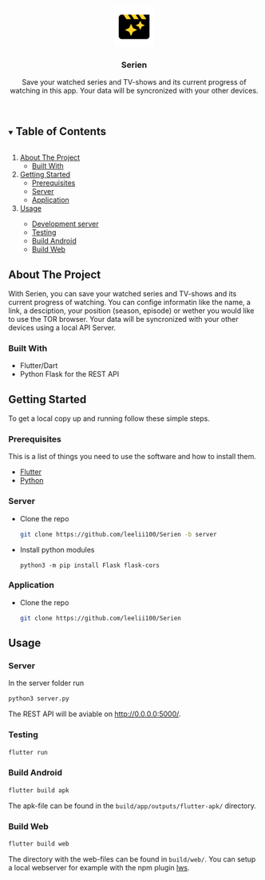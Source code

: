 <!-- PROJECT LOGO -->
<br/>
<p align="center">
  <a href="https://github.com/leelii100/Serien">
    <img src="lib/img/logo.svg" alt="Logo" width="80" height="80">
  </a>

  <h3 align="center">Serien</h3>

  <p align="center">
    Save your watched series and TV-shows and its current progress of watching in this app. Your data will be syncronized with your other devices. 
    <br/>
    <br/>
</p>



<!-- TABLE OF CONTENTS -->
<details open="open">
  <summary><h2 style="display: inline-block">Table of Contents</h2></summary>
  <ol>
    <li>
      <a href="#about-the-project">About The Project</a>
      <ul>
        <li><a href="#built-with">Built With</a></li>
      </ul>
    </li>
    <li>
      <a href="#getting-started">Getting Started</a>
      <ul>
        <li><a href="#prerequisites">Prerequisites</a></li>
        <li><a href="#server">Server</a></li>
        <li><a href="#application">Application</a></li>
      </ul>
    </li>
    <li><a href="#usage">Usage</a></li>
      <ul>
        <li><a href='#server'>Development server</a></li>
        <li><a href='#testing'>Testing</a></li>
        <li><a href='#build-android'>Build Android</a></li>
        <li><a href='#build-web'>Build Web</a></li>
      </ul>
  </ol>
</details>



<!-- ABOUT THE PROJECT -->
## About The Project

With Serien, you can save your watched series and TV-shows and its current progress of watching. You can confige informatin like the name, a link, a desciption, your position (season, episode) or wether you would like to use the TOR browser. Your data will be syncronized with your other devices using a local API Server. 


### Built With

* []() Flutter/Dart
* []() Python Flask for the REST API


<!-- GETTING STARTED -->
## Getting Started

To get a local copy up and running follow these simple steps.

### Prerequisites

This is a list of things you need to use the software and how to install them.
* [Flutter](https://flutter.dev/docs/get-started/install)
* [Python](https://www.python.org/downloads/)

### Server

* Clone the repo
   ```sh
   git clone https://github.com/leelii100/Serien -b server
   ```
* Install python modules
   ```Batchfile
   python3 -m pip install Flask flask-cors
   ```
### Application

* Clone the repo
   ```sh
   git clone https://github.com/leelii100/Serien
   ```


<!-- USAGE EXAMPLES -->
## Usage

### Server
In the server folder run
``` sh
python3 server.py
```
The REST API will be aviable on http://0.0.0.0:5000/.

### Testing
```sh
flutter run
```

### Build Android
``` sh
flutter build apk
```
The apk-file can be found in the `build/app/outputs/flutter-apk/` directory.

### Build Web
``` sh
flutter build web
```
The directory with the web-files can be found in `build/web/`. You can setup a local webserver for example with the npm plugin [lws](https://github.com/lwsjs/local-web-server/wiki). 